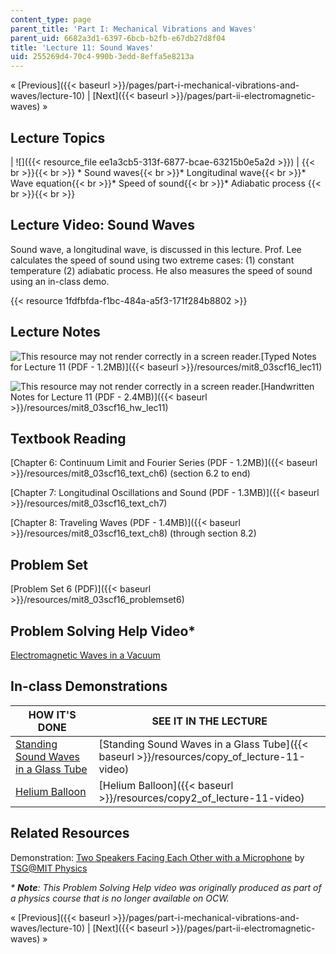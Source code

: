 ```yaml
---
content_type: page
parent_title: 'Part I: Mechanical Vibrations and Waves'
parent_uid: 6682a3d1-6397-6bcb-b2fb-e67db27d8f04
title: 'Lecture 11: Sound Waves'
uid: 255269d4-70c4-990b-3edd-8effa5e8213a
---
```


« [Previous]({{< baseurl >}}/pages/part-i-mechanical-vibrations-and-waves/lecture-10) | [Next]({{< baseurl >}}/pages/part-ii-electromagnetic-waves) »

Lecture Topics
--------------

| ![]({{< resource_file ee1a3cb5-313f-6877-bcae-63215b0e5a2d >}}) |  {{< br >}}{{< br >}} *   Sound waves{{< br >}}*   Longitudinal wave{{< br >}}*   Wave equation{{< br >}}*   Speed of sound{{< br >}}*   Adiabatic process {{< br >}}{{< br >}}  

Lecture Video: Sound Waves
--------------------------

Sound wave, a longitudinal wave, is discussed in this lecture. Prof. Lee calculates the speed of sound using two extreme cases: (1) constant temperature (2) adiabatic process. He also measures the speed of sound using an in-class demo.

{{< resource 1fdfbfda-f1bc-484a-a5f3-171f284b8802 >}}

Lecture Notes
-------------

![This resource may not render correctly in a screen reader.](/images/inacessible.gif)[Typed Notes for Lecture 11 (PDF - 1.2MB)]({{< baseurl >}}/resources/mit8_03scf16_lec11)

![This resource may not render correctly in a screen reader.](/images/inacessible.gif)[Handwritten Notes for Lecture 11 (PDF - 2.4MB)]({{< baseurl >}}/resources/mit8_03scf16_hw_lec11)

Textbook Reading
----------------

[Chapter 6: Continuum Limit and Fourier Series (PDF - 1.2MB)]({{< baseurl >}}/resources/mit8_03scf16_text_ch6) (section 6.2 to end) 

[Chapter 7: Longitudinal Oscillations and Sound (PDF - 1.3MB)]({{< baseurl >}}/resources/mit8_03scf16_text_ch7) 

[Chapter 8: Traveling Waves (PDF - 1.4MB)]({{< baseurl >}}/resources/mit8_03scf16_text_ch8) (through section 8.2) 

Problem Set
-----------

[Problem Set 6 (PDF)]({{< baseurl >}}/resources/mit8_03scf16_problemset6)

Problem Solving Help Video\*
----------------------------

[Electromagnetic Waves in a Vacuum](/courses/res-8-005-vibrations-and-waves-problem-solving-fall-2012/pages/problem-solving-videos/electromagnetic-waves-in-a-vacuum-1)

In-class Demonstrations
-----------------------

| HOW IT'S DONE | SEE IT IN THE LECTURE |
| --- | --- |
| [Standing Sound Waves in a Glass Tube](http://tsgphysics.mit.edu/front/?page=demo.php&letnum=C%2052&show=0) | [Standing Sound Waves in a Glass Tube]({{< baseurl >}}/resources/copy_of_lecture-11-video) |
| [Helium Balloon](http://tsgphysics.mit.edu/front/?page=demo.php&letnum=C%2048&show=0) | [Helium Balloon]({{< baseurl >}}/resources/copy2_of_lecture-11-video) 

Related Resources
-----------------

Demonstration: [Two Speakers Facing Each Other with a Microphone](http://tsgphysics.mit.edu/front/?page=demo.php&letnum=C%2053&show=0) by [TSG@MIT Physics](http://tsgphysics.mit.edu/front/)

_\* **Note**: This Problem Solving Help video was originally produced as part of a physics course that is no longer available on OCW._

« [Previous]({{< baseurl >}}/pages/part-i-mechanical-vibrations-and-waves/lecture-10) | [Next]({{< baseurl >}}/pages/part-ii-electromagnetic-waves) »